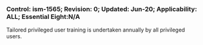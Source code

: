 ### Control: ism-1565; Revision: 0; Updated: Jun-20; Applicability: ALL; Essential Eight:N/A
<p>Tailored privileged user training is undertaken annually by all privileged users.</p>